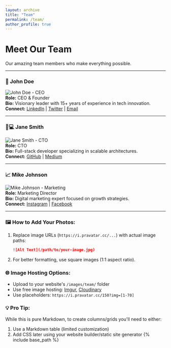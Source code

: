 ```yaml
---
layout: archive
title: "Team"
permalink: /team/
author_profile: true
---
```


# Meet Our Team

Our amazing team members who make everything possible.

---

### 👤 John Doe  
![John Doe - CEO](https://i.pravatar.cc/150?img=1)  
**Role:** CEO & Founder  
**Bio:** Visionary leader with 15+ years of experience in tech innovation.  
**Connect:** [LinkedIn](#) | [Twitter](#) | [Email](#)

---

### 👩💻 Jane Smith  
![Jane Smith - CTO](https://i.pravatar.cc/150?img=2)  
**Role:** CTO  
**Bio:** Full-stack developer specializing in scalable architectures.  
**Connect:** [GitHub](#) | [Medium](#)

---

### 📈 Mike Johnson  
![Mike Johnson - Marketing](https://i.pravatar.cc/150?img=3)  
**Role:** Marketing Director  
**Bio:** Digital marketing expert focused on growth strategies.  
**Connect:** [Instagram](#) | [Facebook](#)

---

### 🖼️ How to Add Your Photos:
1. Replace image URLs (`https://i.pravatar.cc/...`) with actual image paths:
   ```markdown
   ![Alt Text](/path/to/your-image.jpg)
   ```
2. For better formatting, use square images (1:1 aspect ratio).

### 🌐 Image Hosting Options:
- Upload to your website's `/images/team/` folder
- Use free image hosting: [Imgur](https://imgur.com), [Cloudinary](https://cloudinary.com)
- Use placeholders: `https://i.pravatar.cc/150?img=[1-70]`

### 💡 Pro Tip: 
While this is pure Markdown, to create columns/grids you'll need to either:
1. Use a Markdown table (limited customization)
2. Add CSS later using your website builder/static site generator
{% include base_path %}
